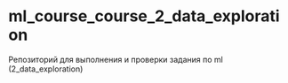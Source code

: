# ml_course_course_2_data_exploration
Репозиторий для выполнения и проверки задания по ml (2_data_exploration)
